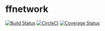 # ffnetwork 

[![Build Status](https://travis-ci.org/zerdzhong/ffnetwork.svg?branch=master)](https://travis-ci.org/zerdzhong/ffnetwork)
[![CircleCI](https://circleci.com/gh/zerdzhong/ffnetwork.svg?style=svg)](https://circleci.com/gh/zerdzhong/ffnetwork)
[![Coverage Status](https://coveralls.io/repos/github/zerdzhong/ffnetwork/badge.svg?branch=master)](https://coveralls.io/github/zerdzhong/ffnetwork?branch=master)
